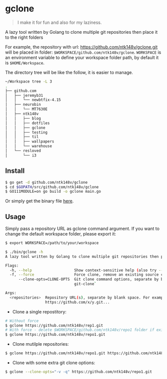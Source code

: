 # gclone

> I make it for fun and also for my laziness.

A lazy tool written by Golang to clone multiple git repositories then place it to the right folders

For example, the repository with url: https://github.com/ntk148v/gclone.git will be placed in folder: `$WORKSPACE/github.com/ntk148v/gclone`. `WORKSPACE` is an environment variable to define your workspace folder path, by default it is `$HOME/Workspace`.

The directory tree will be like the follow, it is easier to manage.

```bash
~/Workspace tree -L 3
.
├── github.com
│   ├── jeremyb31
│   │   └── newbtfix-4.15
│   ├── neurobin
│   │   └── MT7630E
│   ├── ntk148v
│   │   ├── blog
│   │   ├── dotfiles
│   │   ├── gclone
│   │   ├── testing
│   │   ├── til
│   │   ├── wallpapers
│   │   └── warehouse
│   └── resloved
│       └── i3
```

## Install

```bash
$ go get -d github.com/ntk148v/gclone
$ cd $GOPATH/src/github.com/ntk148v/gclone
$ GO111MODULE=on go build -o gclone main.go
```

Or simply get the binary file [here](./bin).

## Usage

Simply pass a repository URL as gclone command argument. If you want to change the default workspace folder, please export it:

```bash
$ export WORKSPACE=/path/to/your/workspace
```

```bash
$ ./bin/gclone -h
A lazy tool written by Golang to clone multiple git repositories then place these to the right folders.

Flags:
  -h, --help                   Show context-sensitive help (also try --help-long and --help-man).
  -f, --force                  Force clone, remove an existing source code.
      --clone-opts=CLONE-OPTS  Git clone command options, separate by blank space character. For more details `man
                               git-clone`

Args:
  <repositories>  Repository URL(s), separate by blank space. For example: git@github.com:x/y.git
                  https://github.com/x/y.git...
```

* Clone a single repostitory:

```bash
# Without force
$ gclone https://github.com/ntk148v/rep1.git
# With force - delete $WORKSPACE/github.com/ntk148v/repo1 folder if exist.
$ gclone https://github.com/ntk148v/repo1.git
```

* Clone mutilple repositories:

```bash
$ gclone https://github.com/ntk148v/repo1.git https://github.com/ntk148v/repo2.git
```

* Clone with some extra git clone options:

```bash
$ gclone --clone-opts="-v -q" https://github.com/ntk148v/repo1.git
```
